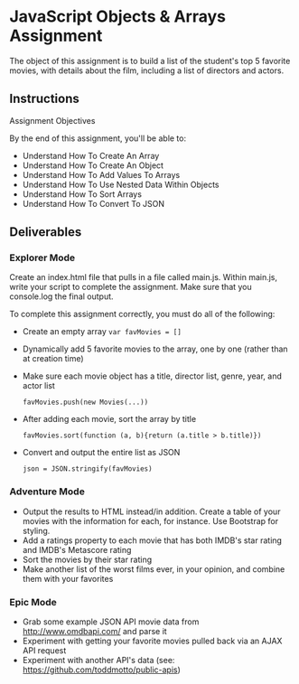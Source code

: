 JavaScript Objects & Arrays Assignment
======================================
The object of this assignment is to build a list of the student's top 5 favorite movies, with details about the film, including a list of directors and actors.

Instructions
------------

Assignment Objectives

By the end of this assignment, you'll be able to:

* Understand How To Create An Array
* Understand How To Create An Object
* Understand How To Add Values To Arrays
* Understand How To Use Nested Data Within Objects
* Understand How To Sort Arrays
* Understand How To Convert To JSON

Deliverables
------------
### Explorer Mode

Create an index.html file that pulls in a file called main.js. Within main.js, write your script to complete the assignment. Make sure that you console.log the final output.

To complete this assignment correctly, you must do all of the following:

* Create an empty array
  `var favMovies = []`

* Dynamically add 5 favorite movies to the array, one by one (rather than at creation time)
* Make sure each movie object has a title, director list, genre, year, and actor list

  `favMovies.push(new Movies(...))`

* After adding each movie, sort the array by title

  `favMovies.sort(function (a, b){return (a.title > b.title)})`

* Convert and output the entire list as JSON

  `json = JSON.stringify(favMovies)`


### Adventure Mode

* Output the results to HTML instead/in addition. Create a table of your movies with the information for each, for instance. Use Bootstrap for styling.
* Add a ratings property to each movie that has both IMDB's star rating and IMDB's Metascore rating
* Sort the movies by their star rating
* Make another list of the worst films ever, in your opinion, and combine them with your favorites


### Epic Mode

* Grab some example JSON API movie data from http://www.omdbapi.com/ and parse it
* Experiment with getting your favorite movies pulled back via an AJAX API request
* Experiment with another API's data (see: https://github.com/toddmotto/public-apis)
